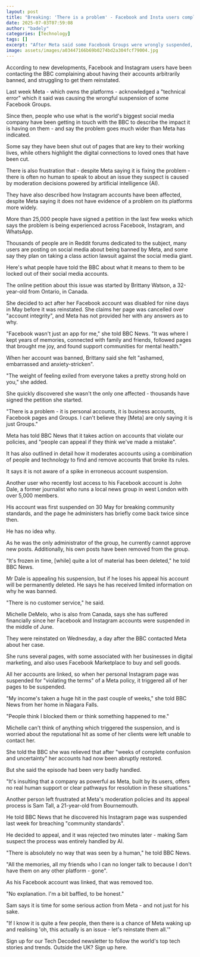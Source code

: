 ```yaml
---
layout: post
title: "Breaking: 'There is a problem' - Facebook and Insta users complain of account bans"
date: 2025-07-03T07:59:08
author: "badely"
categories: [Technology]
tags: []
excerpt: "After Meta said some Facebook Groups were wrongly suspended, users tell the BBC the impact it is having - and say it's a wider problem."
image: assets/images/a03447166b69b0274bd2a304fcf79004.jpg
---
```


According to new developments, Facebook and Instagram users have been contacting the BBC complaining about having their accounts arbitrarily banned, and struggling to get them reinstated.

Last week Meta - which owns the platforms - acknowledged a "technical error" which it said was causing the wrongful suspension of some Facebook Groups.

Since then, people who use what is the world's biggest social media company have been getting in touch with the BBC to describe the impact it is having on them - and say the problem goes much wider than Meta has indicated.

Some say they have been shut out of pages that are key to their working lives, while others highlight the digital connections to loved ones that have been cut.

There is also frustration that - despite Meta saying it is fixing the problem - there is often no human to speak to about an issue they suspect is caused by moderation decisions powered by artificial intelligence (AI). 

They have also described how Instagram accounts have been affected, despite Meta saying it does not have evidence of a problem on its platforms more widely.

More than 25,000 people have signed a petition in the last few weeks which says the problem is being experienced across Facebook, Instagram, and WhatsApp.

Thousands of people are in Reddit forums dedicated to the subject, many users are posting on social media about being banned by Meta, and some say they plan on taking a class action lawsuit against the social media giant.

Here's what people have told the BBC about what it means to them to be locked out of their social media accounts.

The online petition about this issue was started by Brittany Watson, a 32-year-old from Ontario, in Canada.

She decided to act after her Facebook account was disabled for nine days in May before it was reinstated. She claims her page was cancelled over "account integrity", and Meta has not provided her with any answers as to why.

"Facebook wasn't just an app for me," she told BBC News. "It was where I kept years of memories, connected with family and friends, followed pages that brought me joy, and found support communities for mental health."

When her account was banned, Brittany said she felt "ashamed, embarrassed and anxiety-stricken".

"The weight of feeling exiled from everyone takes a pretty strong hold on you," she added.

She quickly discovered she wasn't the only one affected - thousands have signed the petition she started.

"There is a problem - it is personal accounts, it is business accounts, Facebook pages and Groups. I can't believe they [Meta] are only saying it is just Groups."

Meta has told BBC News that it takes action on accounts that violate our policies, and "people can appeal if they think we've made a mistake".

It has also outlined in detail how it moderates accounts using a combination of people and technology to find and remove accounts that broke its rules.

It says it is not aware of a spike in erroneous account suspension.

Another user who recently lost access to his Facebook account is John Dale, a former journalist who runs a local news group in west London with over 5,000 members. 

His account was first suspended on 30 May for breaking community standards, and the page he administers has briefly come back twice since then.

He has no idea why.

As he was the only administrator of the group, he currently cannot approve new posts. Additionally, his own posts have been removed from the group.

"It's frozen in time, [while] quite a lot of material has been deleted," he told BBC News.

Mr Dale is appealing his suspension, but if he loses his appeal his account will be permanently deleted. He says he has received limited information on why he was banned.

"There is no customer service," he said.

Michelle DeMelo, who is also from Canada, says she has suffered financially since her Facebook and Instagram accounts were suspended in the middle of June. 

They were reinstated on Wednesday, a day after the BBC contacted Meta about her case.

She runs several pages, with some associated with her businesses in digital marketing, and also uses Facebook Marketplace to buy and sell goods.

All her accounts are linked, so when her personal Instagram page was suspended for "violating the terms" of a Meta policy, it triggered all of her pages to be suspended.

"My income's taken a huge hit in the past couple of weeks," she told BBC News from her home in Niagara Falls.

"People think I blocked them or think something happened to me."

Michelle can't think of anything which triggered the suspension, and is worried about the reputational hit as some of her clients were left unable to contact her.

She told the BBC she was relieved that after "weeks of complete confusion and uncertainty" her accounts had now been abruptly restored.

But she said the episode had been very badly handled.

"It's insulting that a company as powerful as Meta, built by its users, offers no real human support or clear pathways for resolution in these situations."

Another person left frustrated at Meta's moderation policies and its appeal process is Sam Tall, a 21-year-old from Bournemouth.

He told BBC News that he discovered his Instagram page was suspended last week for breaching "community standards".

He decided to appeal, and it was rejected two minutes later - making Sam suspect the process was entirely handled by AI.

"There is absolutely no way that was seen by a human," he told BBC News.

"All the memories, all my friends who I can no longer talk to because I don't have them on any other platform - gone".

As his Facebook account was linked, that was removed too.

"No explanation. I'm a bit baffled, to be honest."

Sam says it is time for some serious action from Meta - and not just for his sake.

"If I know it is quite a few people, then there is a chance of Meta waking up and realising 'oh, this actually is an issue - let's reinstate them all.'"

Sign up for our Tech Decoded newsletter to follow the world's top tech stories and trends. Outside the UK? Sign up here.

